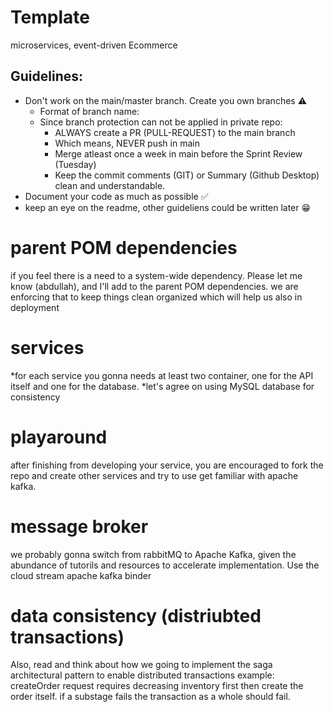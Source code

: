 # Template 
microservices, event-driven Ecommerce

## Guidelines:
* Don't work on the main/master branch. Create you own branches :warning:
  * Format of branch name: <ITEM-ID>_<DEV-NAME>_<ITEM NAME>
  * Since branch protection can not be applied in private repo:
    * ALWAYS create a PR (PULL-REQUEST) to the main branch
    * Which means, NEVER push in main
    * Merge atleast once a week in main before the Sprint Review (Tuesday)
    * Keep the commit comments (GIT) or Summary (Github Desktop) clean and understandable.
* Document your code as much as possible :white_check_mark:
* keep an eye on the readme, other guideliens could be written later :grin:

# parent POM dependencies
if you feel there is a need to a system-wide dependency.
Please let me know (abdullah), and I'll add to the parent POM dependencies. we are enforcing that to keep things clean organized
which will help us also in deployment

# services
 *for each service you gonna needs at least two container, one for the API itself and one for the database. 
 *let's agree on using MySQL database for consistency

# playaround
after finishing from developing your service, you are encouraged to
fork the repo and create other services and try to use get familiar with apache kafka.

# message broker
we probably gonna switch from rabbitMQ to Apache Kafka, given
the abundance of tutorils and resources to accelerate implementation.
Use the cloud stream apache kafka binder

# data consistency (distriubted transactions)
Also, read and think about how we going to implement the saga architectural pattern to enable distributed transactions
example: createOrder request requires decreasing inventory
first then create the order itself. if a substage fails the transaction as a whole should fail.



